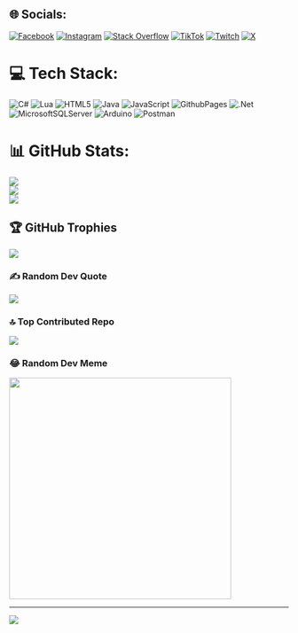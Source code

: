 ## 🌐 Socials:
[![Facebook](https://img.shields.io/badge/Facebook-%231877F2.svg?logo=Facebook&logoColor=white)](https://facebook.com/andyyytooo) [![Instagram](https://img.shields.io/badge/Instagram-%23E4405F.svg?logo=Instagram&logoColor=white)](https://instagram.com/_.andyy1._) [![Stack Overflow](https://img.shields.io/badge/-Stackoverflow-FE7A16?logo=stack-overflow&logoColor=white)](https://stackoverflow.com/users/25528327) [![TikTok](https://img.shields.io/badge/TikTok-%23000000.svg?logo=TikTok&logoColor=white)](https://tiktok.com/@andee027) [![Twitch](https://img.shields.io/badge/Twitch-%239146FF.svg?logo=Twitch&logoColor=white)](https://twitch.tv/andydumb1) [![X](https://img.shields.io/badge/X-black.svg?logo=X&logoColor=white)](https://x.com/andydumb2) 

# 💻 Tech Stack:
![C#](https://img.shields.io/badge/c%23-%23239120.svg?style=for-the-badge&logo=csharp&logoColor=white) ![Lua](https://img.shields.io/badge/lua-%232C2D72.svg?style=for-the-badge&logo=lua&logoColor=white) ![HTML5](https://img.shields.io/badge/html5-%23E34F26.svg?style=for-the-badge&logo=html5&logoColor=white) ![Java](https://img.shields.io/badge/java-%23ED8B00.svg?style=for-the-badge&logo=openjdk&logoColor=white) ![JavaScript](https://img.shields.io/badge/javascript-%23323330.svg?style=for-the-badge&logo=javascript&logoColor=%23F7DF1E) ![GithubPages](https://img.shields.io/badge/github%20pages-121013?style=for-the-badge&logo=github&logoColor=white) ![.Net](https://img.shields.io/badge/.NET-5C2D91?style=for-the-badge&logo=.net&logoColor=white) ![MicrosoftSQLServer](https://img.shields.io/badge/Microsoft%20SQL%20Server-CC2927?style=for-the-badge&logo=microsoft%20sql%20server&logoColor=white) ![Arduino](https://img.shields.io/badge/-Arduino-00979D?style=for-the-badge&logo=Arduino&logoColor=white) ![Postman](https://img.shields.io/badge/Postman-FF6C37?style=for-the-badge&logo=postman&logoColor=white)
# 📊 GitHub Stats:
![](https://github-readme-stats.vercel.app/api?username=andyyrv2020&theme=shadow_blue&hide_border=true&include_all_commits=true&count_private=true)<br/>
![](https://github-readme-streak-stats.herokuapp.com/?user=andyyrv2020&theme=shadow_blue&hide_border=true)<br/>
![](https://github-readme-stats.vercel.app/api/top-langs/?username=andyyrv2020&theme=shadow_blue&hide_border=true&include_all_commits=true&count_private=true&layout=compact)

## 🏆 GitHub Trophies
![](https://github-profile-trophy.vercel.app/?username=andyyrv2020&theme=city_lights&no-frame=false&no-bg=true&margin-w=4)

### ✍️ Random Dev Quote
![](https://quotes-github-readme.vercel.app/api?type=horizontal&theme=merko)

### 🔝 Top Contributed Repo
![](https://github-contributor-stats.vercel.app/api?username=andyyrv2020&limit=5&theme=dark&combine_all_yearly_contributions=true)

### 😂 Random Dev Meme
<img src='https://memer-new.vercel.app/' style="height: 400px;"/>

---
[![](https://visitcount.itsvg.in/api?id=andyyrv2020&icon=5&color=1)](https://visitcount.itsvg.in)

<!-- Proudly created with GPRM ( https://gprm.itsvg.in ) -->
